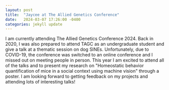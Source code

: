 ```yaml
---
layout: post
title:  "Jaycee at The Allied Genetics Conference"
date:   2024-03-07 17:26:00 -0400
categories: jekyll update
---
```


I am currently attending The Allied Genetics Conference 2024. Back in 2020, I was also prepared to attend TAGC as an undergraduate student and give a talk at a thematic session on dog SINEs. Unfortunately, due to COVID-19, the conference was switched to an online conference and I missed out on meeting people in person. 
This year I am excited to attend all of the talks and to present my research on "Homeostatic behavior quantification of mice in a social context using machine vision" through a poster. I am looking forward to getting feedback on my projects and attending lots of interesting talks!
